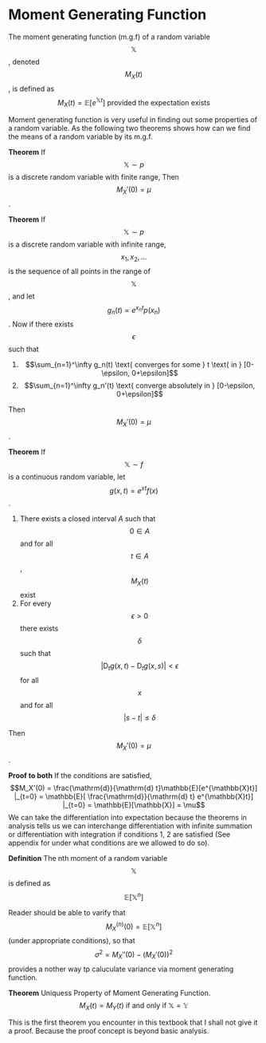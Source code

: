 # Moment Generating Function

The moment generating function (m.g.f) of a random variable $$\mathbb{X}$$, denoted $$M_X(t)$$, is defined as
$$M_X(t) = \mathbb{E}[e^{\mathbb{X}t}]\text{ provided the expectation exists}$$

Moment generating function is very useful in finding out some properties of a random variable. As the following two theorems shows how can we find the means of a random variable by its m.g.f.

**Theorem** If $$\mathbb{X} \sim p$$ is a discrete random variable with finite range, Then $$M_X'(0) = \mu$$.

**Theorem** If $$\mathbb{X} \sim p$$ is a discrete random variable with infinite range, $$x_1, x_2, ...$$ is the sequence of all points in the range of $$\mathbb{X}$$, and let $$g_n(t) = e^{x_n t}p(x_n)$$. Now if there exists $$\epsilon$$ such that
1. $$\sum_{n=1}^\infty g_n(t) \text{ converges for some } t \text{ in } [0-\epsilon, 0+\epsilon]$$
2. $$\sum_{n=1}^\infty g_n'(t)  \text{ converge absolutely in } [0-\epsilon, 0+\epsilon]$$

Then $$M_X'(0) = \mu$$.

**Theorem** If $$\mathbb{X} \sim f$$ is a continuous random variable, let $$g(x, t) = e^{x t}f(x)$$.
1. There exists a closed interval $A$ such that $$0 \in A$$ and for all $$t \in A$$, $$M_X(t)$$ exist
2. For every $$\epsilon > 0$$ there exists $$\delta$$ such that $$| \mathrm{D}_t g(x, t) - \mathrm{D}_t g(x, s) | < \epsilon$$ for all $$x$$ and for all $$|s-t|\leq\delta$$

Then $$M_X'(0) = \mu$$.

**Proof to both** If the conditions are satisfied,
$$M_X'(0) = \frac{\mathrm{d}}{\mathrm{d} t}\mathbb{E}[e^{\mathbb{X}t}] |_{t=0} = \mathbb{E}[ \frac{\mathrm{d}}{\mathrm{d} t} e^{\mathbb{X}t}] |_{t=0} = \mathbb{E}[\mathbb{X}] = \mu$$
We can take the differentiation into expectation because the theorems in analysis tells us we can interchange differentiation with infinite summation or differentiation with integration if conditions 1, 2 are satisfied (See appendix for under what conditions are we allowed to do so).

**Definition** The nth moment of a random variable $$\mathbb{X}$$ is defined as $$\mathbb{E}[\mathbb{X}^n]$$

Reader should be able to varify that $$M_X^{(n)}(0) = \mathbb{E}[\mathbb{X}^n]$$ (under appropriate conditions), so that $$\sigma^2 = M_X''(0) - (M_X'(0))^2$$ provides a nother way tp caluculate variance via moment generating function.

**Theorem** Uniquess Property of Moment Generating Function.
$$M_X(t) = M_Y(t) \text{ if and only if } \mathbb{X}=\mathbb{Y}$$

This is the first theorem you encounter in this textbook that I shall not give it a proof. Because the proof concept is beyond basic analysis.



